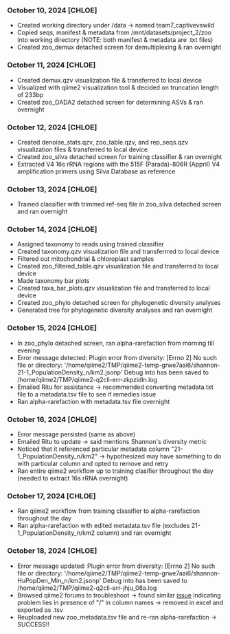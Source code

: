 ### October 10, 2024 [CHLOE]
- Created working directory under /data -> named team7_captivevswild
- Copied seqs, manifest & metadata from /mnt/datasets/project_2/zoo into working directory (NOTE: both manifest & metadata are .txt files)
- Created zoo_demux detached screen for demultiplexing & ran overnight

### October 11, 2024 [CHLOE]
- Created demux.qzv visualization file & transferred to local device
- Visualized with qiime2 visualization tool & decided on truncation length of 233bp
- Created zoo_DADA2 detached screen for determining ASVs & ran overnight

### October 12, 2024 [CHLOE]
- Created denoise_stats.qzv, zoo_table.qzv, and rep_seqs.qzv visualization files & transferred to local device
- Created zoo_silva detached screen for training classifier & ran overnight
- Extracted V4 16s rRNA regions with the 515F (Parada)-806R (Appril) V4 amplification primers using Silva Database as reference

### October 13, 2024 [CHLOE]
- Trained classifier with trimmed ref-seq file in zoo_silva detached screen and ran overnight
  
### October 14, 2024 [CHLOE]
- Assigned taxonomy to reads using trained classifier
- Created taxonomy.qzv visualization file and transferrred to local device
- Filtered out mitochondrial & chloroplast samples
- Created zoo_filtered_table.qzv visualization file and transferred to local device
- Made taxonomy bar plots
- Created taxa_bar_plots.qzv visualization file and transferred to local device
- Created zoo_phylo detached screen for phylogenetic diversity analyses
- Generated tree for phylogenetic diversity analyses and ran overnight
  
### October 15, 2024 [CHLOE]
- In zoo_phylo detached screen, ran alpha-rarefaction from morning till evening
- Error message detected: Plugin error from diversity: [Errno 2] No such file or directory: '/home/qiime2/TMP/qiime2-temp-grwe7aai6/shannon-21-1_PopulationDensity_n/km2.jsonp' Debug into has been saved to /home/qiime2/TMP/qiime2-q2cli-err-zkpzidln.log
- Emailed Ritu for assistance -> recommended converting metadata.txt file to a metadata.tsv file to see if remedies issue
- Ran alpha-rarefaction with metadata.tsv file overnight
  
### October 16, 2024 [CHLOE]
- Error message persisted (same as above)
- Emailed Ritu to update -> said mentions Shannon's diversity metric
- Noticed that it referenced particular metadata column "21-1_PopulationDensity_n/km2" -> hypothesized may have something to do with particular column and opted to remove and retry
- Ran entire qiime2 workflow up to training clasifier throughout the day (needed to extract 16s rRNA overnight)
  
### October 17, 2024 [CHLOE]
- Ran qiime2 workflow from training classifier to alpha-rarefaction throughout the day
- Ran alpha-rarefaction with edited metadata.tsv file (excludes 21-1_PopulationDensity_n/km2 column) and ran overnight

### October 18, 2024 [CHLOE]
- Error message updated: Plugin error from diversity: [Errno 2] No such file or directory: '/home/qiime2/TMP/qiime2-temp-grwe7aai6/shannon-HuPopDen_Min_n/km2.jsonp' Debug into has been saved to /home/qiime2/TMP/qiime2-q2cli-err-jhju_08a.log
- Browsed qiime2 forums to troubleshoot -> found similar [issue](https://forum.qiime2.org/t/plugin-error-from-diversity-errno-2-no-such-file-or-directory/18892) indicating problem lies in presence of "/" in column names -> removed in excel and exported as .tsv
- Reuploaded new zoo_metadata.tsv file and re-ran alpha-rarefaction -> SUCCESS!!
